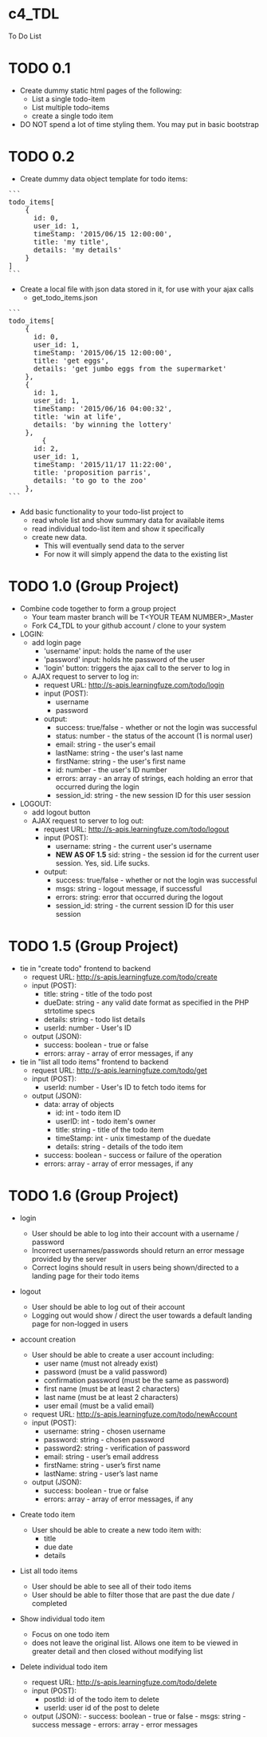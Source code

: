 # c4_TDL
To Do List

# TODO 0.1 
- Create dummy static html pages of the following:
    - List a single todo-item
    - List multiple todo-items
    - create a single todo item
- DO NOT spend a lot of time styling them.  You may put in basic bootstrap

# TODO 0.2
- Create dummy data object template for todo items:
<pre>
``` 
todo_items[
    {
      id: 0,
      user_id: 1,
      timeStamp: '2015/06/15 12:00:00',
      title: 'my title',
      details: 'my details'
    }
]
```
</pre>
- Create a local file with json data stored in it, for use with your ajax calls
  - get_todo_items.json
<pre>
``` 
todo_items[
    {
      id: 0,
      user_id: 1,
      timeStamp: '2015/06/15 12:00:00',
      title: 'get eggs',
      details: 'get jumbo eggs from the supermarket'
    },
    {
      id: 1,
      user_id: 1,
      timeStamp: '2015/06/16 04:00:32',
      title: 'win at life',
      details: 'by winning the lottery'
    },
        {
      id: 2,
      user_id: 1,
      timeStamp: '2015/11/17 11:22:00',
      title: 'proposition parris',
      details: 'to go to the zoo'
    },
```
</pre>
- Add basic functionality to your todo-list project to
    - read whole list and show summary data for available items
    - read individual todo-list item and show it specifically
    - create new data.
        - This will eventually send data to the server
        - For now it will simply append the data to the existing list

# TODO 1.0 (Group Project)
- Combine code together to form a group project
    - Your team master branch will be T&lt;YOUR TEAM NUMBER&gt;_Master
    - Fork C4_TDL to your github account / clone to your system
- LOGIN:
    - add login page
        - 'username' input: holds the name of the user
        - 'password' input: holds hte password of the user
        - 'login' button: triggers the ajax call to the server to log in
    - AJAX request to server to log in:
        - request URL: http://s-apis.learningfuze.com/todo/login
        - input (POST):
            - username
            - password
        - output:
            - success: true/false - whether or not the login was successful
            - status:  number - the status of the account (1 is normal user)
            - email: string - the user's email
            - lastName: string - the user's last name
            - firstName: string - the user's first name
            - id: number - the user's ID number
            - errors: array - an array of strings, each holding an error that occurred during the login
            - session_id: string - the new session ID for this user session
- LOGOUT:
    - add logout button
    - AJAX request to server to log out:
        - request URL: http://s-apis.learningfuze.com/todo/logout
        - input (POST):
            - username: string - the current user's username
            - **NEW AS OF 1.5** sid: string - the session id for the current user session.  Yes, sid.  Life sucks.
        - output:
            - success: true/false - whether or not the login was successful
            - msgs: string - logout message, if successful
            - errors: string: error that occurred during the logout
            - session_id: string - the current session ID for this user session

# TODO 1.5 (Group Project)
- tie in "create todo" frontend to backend
    - request URL: http://s-apis.learningfuze.com/todo/create
    - input (POST):
        - title: string - title of the todo post
        - dueDate: string - any valid date format as specified in the PHP strtotime specs
        - details: string - todo list details
        - userId: number - User's ID
    - output (JSON):
        - success: boolean - true or false
        - errors: array - array of error messages, if any
- tie in "list all todo items" frontend to backend
    - request URL: http://s-apis.learningfuze.com/todo/get
    - input (POST):
        - userId: number - User's ID to fetch todo items for
    - output (JSON):
        - data: array of objects
            - id: int - todo item ID
            - userID: int - todo item's owner
            - title: string - title of the todo item
            - timeStamp: int - unix timestamp of the duedate
            - details: string - details of the todo item
        - success: boolean - success or failure of the operation
        - errors: array - array of error messages, if any


# TODO 1.6 (Group Project)

- login
	- User should be able to log into their account with a username / password
	- Incorrect usernames/passwords should return an error message provided by the server
	- Correct logins should result in users being shown/directed to a landing page for their todo items
	
- logout
	- User should be able to log out of their account
	- Logging out would show / direct the user towards a default landing page for non-logged in users
	
- account creation
	- User should be able to create a user account including:
		- user name (must not already exist)
		- password (must be a valid password)
		- confirmation password (must be the same as password)
		- first name (must be at least 2 characters)
		- last name (must be at least 2 characters)
		- user email (must be a valid email)
 	- request URL: http://s-apis.learningfuze.com/todo/newAccount
 	- input (POST):
		- username: string - chosen username
		- password: string - chosen password
		- password2: string - verification of password
		- email: string - user’s email address
		- firstName: string - user’s first name
		- lastName: string - user’s last name
	- output (JSON):
		- success: boolean - true or false
		- errors: array - array of error messages, if any
	
- Create todo item
	- User should be able to create a new todo item with:
		- title
		- due date
		- details

- List all todo items
	- User should be able to see all of their todo items
	- User should be able to filter those that are past the due date / completed

- Show individual todo item
	- Focus on one todo item
	- does not leave the original list.  Allows one item to be viewed in greater detail and then closed without modifying list

- Delete individual todo item
	- request URL: http://s-apis.learningfuze.com/todo/delete
	- input (POST):
		- postId: id of the todo item to delete
		- userId: user id of the post to delete
	- output (JSON):
			- success: boolean - true or false
			- msgs: string - success message
			- errors: array - error messages
